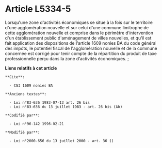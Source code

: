 # Article L5334-5

Lorsqu'une zone d'activités économiques se situe à la fois sur le territoire d'une agglomération nouvelle et sur celui d'une
commune limitrophe de cette agglomération nouvelle et comprise dans le périmètre d'intervention d'un établissement public
d'aménagement de villes nouvelles, et qu'il est fait application des dispositions de l'article 1609 nonies BA du code général
des impôts, le potentiel fiscal de l'agglomération nouvelle et de la commune concernée est corrigé pour tenir compte de la
répartition du produit de taxe professionnelle perçu dans la zone d'activités économiques. ;

**Liens relatifs à cet article**

	**Cite**:

	  - CGI 1609 nonies BA

	**Anciens textes**:

	  - Loi n°83-636 1983-07-13 art. 26 bis
	  - Loi n°83-636 du 13 juillet 1983 - art. 26 bis (Ab)

	**Codifié par**:

	  - Loi n°96-142 1996-02-21

	**Modifié par**:

	  - Loi n°2000-656 du 13 juillet 2000 - art. 36 ()
